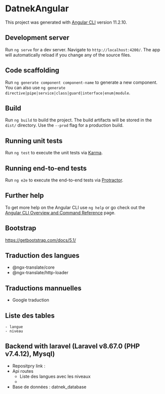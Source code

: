 # DatnekAngular

This project was generated with [Angular CLI](https://github.com/angular/angular-cli) version 11.2.10.

## Development server

Run `ng serve` for a dev server. Navigate to `http://localhost:4200/`. The app will automatically reload if you change any of the source files.

## Code scaffolding

Run `ng generate component component-name` to generate a new component. You can also use `ng generate directive|pipe|service|class|guard|interface|enum|module`.

## Build

Run `ng build` to build the project. The build artifacts will be stored in the `dist/` directory. Use the `--prod` flag for a production build.

## Running unit tests

Run `ng test` to execute the unit tests via [Karma](https://karma-runner.github.io).

## Running end-to-end tests

Run `ng e2e` to execute the end-to-end tests via [Protractor](http://www.protractortest.org/).

## Further help

To get more help on the Angular CLI use `ng help` or go check out the [Angular CLI Overview and Command Reference](https://angular.io/cli) page.

## Bootstrap
https://getbootstrap.com/docs/5.1/

## Traduction des langues
 - @ngx-translate/core
 - @ngx-translate/http-loader

## Traductions mannuelles
 - Google traduction
  
## Liste des tables
    - langue
    - niveau

## Backend with laravel (Laravel v8.67.0 (PHP v7.4.12), Mysql)
 - Repositpry link :
 - Api routes 
   - Liste des langues avec les niveaux
   - 
 - Base de données : datnek_database